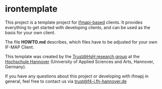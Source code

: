 irontemplate
============

This project is a template project for [ifmapj-based][ifmapj] clients.
It provides everything to get started with developing clients, and can be used as the
basis for your own client.

The file **HOWTO.md** describes, which files have to be adjusted for your own IF-MAP
Client.

This template was created by the [Trust@HsH research group][trustathsh]
at the [Hochschule Hannover][hshannover] (University of Applied Sciences and Arts,
Hannover, Germany).

If you have any questions about this project or developing with ifmapj in general, feel
free to contact us via <trust@f4-i.fh-hannover.de>

[ifmapj]: https://github.com/trustathsh/ifmapj.git
[trustathsh]: http://trust.f4.hs-hannover.de
[hshannover]: https://www.hs-hannover.de/